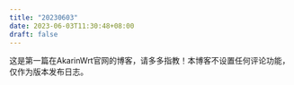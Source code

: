 ```yaml
---
title: "20230603"
date: 2023-06-03T11:30:48+08:00
draft: false
---
```


这是第一篇在AkarinWrt官网的博客，请多多指教！本博客不设置任何评论功能，仅作为版本发布日志。